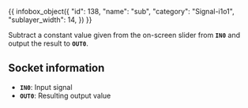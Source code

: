 {{ infobox_object({
	"id": 138,
	"name": "sub",
	"category": "Signal-i1o1",
	"sublayer_width": 14,
}) }}

Subtract a constant value given from the on-screen slider from **`IN0`** and output the result to **`OUT0`**.

## Socket information
- **`IN0`**: Input signal
- **`OUT0`**: Resulting output value